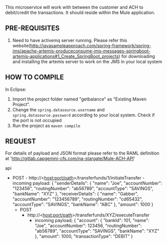 This microservice will work with between the customer and ACH to debit/credit the transactions. It should reside within the Mule application.

PRE-REQUISITES
--------------------------------------------
1. Need to have activemq server running. Please refer this website(http://javasampleapproach.com/spring-framework/spring-jms/apache-artemis-produceconsume-jms-messages-springboot-artemis-applications#1_Create_SpringBoot_projects) for downloading and installing the artemis server to work on the JMS in your local system


HOW TO COMPILE
--------------------------------------------
In Eclipse:
1. Import the project folder named "getbalance" as "Existing Maven Project".
2. Change the `spring.datasource.username` and `spring.datasource.password` according to your local system. Check if the port is not occupied
3.  Run the project as `maven compile`

REQUEST
--------------------------------------------
For details of payload and JSON format please refer to the RAML definition at 'http://gitlab.capgemini-cfs.com/na-stargate/Mule-ACH-API'

api
  - POST
		- http://<<host:port/path>>/transferfunds/1/initiateTransfer
		  - incoming payload: 
			  {
				"senderDetails": {
					"name": "Joe",
					"accountNumber": "123456",
					"routingNumber": "ab56789",
					"accountType": "SAVINGS",
					"bankName": "XYZ"
				},
				"receiverDetails": {
					"name": "Gabber",
					"accountNumber": "123456789",
					"routingNumber": "cd65432",
					"accountType": "SAVINGS",
					"bankName": "ABC"
				},
				"amount": 1000
			}
	- POST					
		 - http://<<host:port/path>>/transferfunds/XYZ/executeTransfer
			- incoming payload;
				{
					"account": {
						"bankId": 101,
						"name": "Joe",
						"accountNumber": 123456,
						"routingNumber": "ab56789",
						"accountType": "SAVINGS",
						"bankName": "XYZ"
					},
					"amount": 1000,
					"transactionType": "DEBIT"
				}